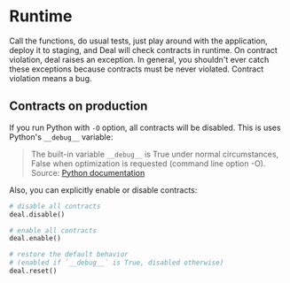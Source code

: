 # Runtime

Call the functions, do usual tests, just play around with the application, deploy it to staging, and Deal will check contracts in runtime. On contract violation, deal raises an exception. In general, you shouldn't ever catch these exceptions because contracts must be never violated. Contract violation means a bug.

## Contracts on production

If you run Python with `-O` option, all contracts will be disabled. This is uses Python's `__debug__` variable:

> The built-in variable `__debug__` is True under normal circumstances, False when optimization is requested (command line option -O).
> Source: [Python documentation](https://docs.python.org/3/reference/simple_stmts.html#assert)

Also, you can explicitly enable or disable contracts:

```python
# disable all contracts
deal.disable()

# enable all contracts
deal.enable()

# restore the default behavior
# (enabled if `__debug__` is True, disabled otherwise)
deal.reset()
```
